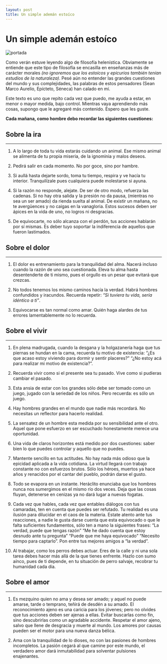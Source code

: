 ```yaml
---
layout: post
title: Un simple ademán estoíco
---
```


# Un simple ademán estoíco
![portada](../image/20200712001.png "Ante la necesidad de un tratado pequeño.")

Como verán estuve leyendo algo de filosofía helenística. Obviamente se entiende que este tipo de filosofía se encasilla en enseñanzas más de carácter morales *(no ignoremos que los estoícos y epicurios también tenían estudios de la naturaleza)*. Pesé aún no entender las grandes cuestiones del mundo y sus complejidades, las palabras de estos pensadores (Sean Marco Aurelio, Epícteto, Séneca) han calado en mí.

Este texto es uno que repito cada vez que puedo, me ayuda a estar, en menor o mayor medida, bajo control. Mientras vaya aprendiendo más cosas, supongo que le agregaré más contenido. Espero que les guste.

__Cada mañana, como hombre debo recordar las siguientes cuestiones:__


## Sobre la ira
---
1. A lo largo de toda tu vida estarás cuidando un animal. Ese mismo animal se alimenta de tu propia miseria, de la ignominia y malos deseos.
   
2. Pedirá salir en cada momento. No por goce, sino por hambre.

3. Si aullá hasta dejarte sordo, toma tu tiempo, respira y ve hacía tu interior. Tranquilízale pues cualquiera puede molestarse si ayuna.

4. Si la razón no responde, alejate. De ser de otro modo, refuerza las cadenas. Si no hay otra salida y la presión no da pausa, (mientras no sea un ser amado) da rienda suelta al animal. De existir un mañana, no te avergüences y no caigas en la vanagloria. Estos sucesos deben ser ápices en la vida de uno, no logros ni desgracias.
   
5. De equivocarte, no sólo alcanza con el perdón, tus acciones hablarán por sí mismas. Es deber tuyo soportar la indiferencia de aquellos que fueron lastimados.

## Sobre el dolor
---
1. El dolor es entrenamiento para la tranquilidad del alma. Nacerá incluso cuando la razón de uno sea cuestionada. Eleva tu alma hasta desentenderte de ti mismo, pues el orgullo es un pesar que evitará que crezcas.

2. No todos tenemos los mismo caminos hacía la verdad. Habrá hombres confundidos y iracundos. Recuerda repetir: _“Si tuviera tu vida, sería idéntico a ti”_.
   
3. Equivocarse es tan normal como amar. Quién haga alardes de tus errores lamentablemente no lo recuerda.

## Sobre el vivir
---
1. En plena madrugada, cuando la desgana y la holgazanería haga que tus piernas se hundan en la cama, recuerda tu motivo de existencia: “¿Es que acaso estoy viviendo para dormir y sentir placeres?” “¿No estoy acá para realizar mi motivo de existencia?”.

2. Recuerda vivir como si el presente sea tu pasado. Vive como si pudieras cambiar el pasado.

3. Esta ansia de estar con los grandes sólo debe ser tomado como un juego, jugado con la seriedad de los niños. Pero recuerda: es sólo un juego.

4. Hay hombres grandes en el mundo que nadie más recordará. No necesitas un reflector para hacerlo realidad.

5. La sensatez de un hombre esta medida por su sensibilidad ante el otro. Aquel que pone esfuerzo en ser escuchado honestamente merece una oportunidad.


6. Una vida de claros horizontes está medido por dos cuestiones: saber bien lo que puedes controlar y aquello que no puedes.


7. Mantente sencillo en tus actitudes. No hay nada más odioso que la epicidad aplicada a la vida cotidiana. La virtud llegará con trabajo constante no con esfuerzos brutos. Sólo los héroes, muertos ya hace años y renacidos por el cantar del pueblo, podrán darse el gusto.

8. Todo se evapora en un instante. Heráclito enunciaba que los hombres nunca nos sumergimos en el mismo río dos veces. Deja que las cosas fluyan, detenerse en cenizas ya no dará lugar a nuevas fogatas.

9. Cada vez que hables, cada vez que entables diálogos con tus camaradas, ten en cuenta que puedes ser refutado. Tu realidad es una ilusión para dilucidar en el caos de la materia. Estate atento ante tus reacciones, a nadie le gusta darse cuenta que esta equivocado o que le falta suficientes fundamentos, sólo ten a mano la siguientes frases: “La verdad, puede que tengas razón” “Me he dado cuenta que estoy desnudo ante tu pregunta” “Puede que me haya equivocado” “Necesito tiempo para captarlo”. Pon entre tus mejores amigos a “la verdad”.

10. Al trabajar, como los perros debes actuar. Eres de la calle y ni una sola tarea debes hacer más allá de la que tienes enfrente. Hazlo con sumo aínco, pues de ti depende, en tu situación de perro salvaje, recobrar tu humanidad cada día.

## Sobre el amor
---
1. Es mezquino quien no ama y desea ser amado; y aquel no puede amarse, tarde o temprano, teñirá de desdén a su amado.
El reconocimiento ajeno es una caricia para los jóvenes; pero no olvides que tus acciones deben ser ajenas a ellas. Evitar buscarlas como fin, sino descubrirlas como un agradable accidente.
Respetar el amor ajeno, salvo que llene de desgracia y muerte al mundo. Los amores por causas pueden ser el motor para una nueva danza bélica.

2. Ama con la tranquilidad de lo dioses, no con las pasiones de hombres incompletos. La pasión cegará al que camine por este mundo, el verdadero amor dará inmutabilidad para solventar pulsiones enajenantes.
